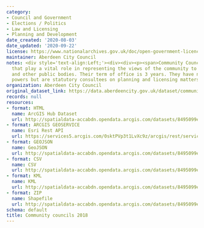 ```yaml
---
category:
- Council and Government
- Elections / Politics
- Law and Licensing
- Planning and Development
date_created: '2020-08-03'
date_updated: '2020-09-22'
license: https://www.nationalarchives.gov.uk/doc/open-government-licence/version/3/
maintainer: Aberdeen City Council
notes: <div style='text-align:Left;'><div><div><p><span>Community Councils are bodies
  that play a vital role in representing the views of the community to local authorities
  and other public bodies. Their term of office is 3 years. They have no executive
  powers but are statutory consultees on planning and licensing matters.</span></p></div></div></div>
organization: Aberdeen City Council
original_dataset_link: https://data.aberdeencity.gov.uk/dataset/community-councils-20181
records: null
resources:
- format: HTML
  name: ArcGIS Hub Dataset
  url: http://spatialdata-accabdn.opendata.arcgis.com/datasets/8495099e41234f03ba6679f1236f2749_0
- format: ARCGIS GEOSERVICE
  name: Esri Rest API
  url: https://services5.arcgis.com/0sktPVp3t1LvXc9z/arcgis/rest/services/Community_Councils_2018/FeatureServer/0
- format: GEOJSON
  name: GeoJSON
  url: http://spatialdata-accabdn.opendata.arcgis.com/datasets/8495099e41234f03ba6679f1236f2749_0.geojson?outSR={"latestWkid":27700,"wkid":27700}
- format: CSV
  name: CSV
  url: http://spatialdata-accabdn.opendata.arcgis.com/datasets/8495099e41234f03ba6679f1236f2749_0.csv?outSR={"latestWkid":27700,"wkid":27700}
- format: KML
  name: KML
  url: http://spatialdata-accabdn.opendata.arcgis.com/datasets/8495099e41234f03ba6679f1236f2749_0.kml?outSR={"latestWkid":27700,"wkid":27700}
- format: ZIP
  name: Shapefile
  url: http://spatialdata-accabdn.opendata.arcgis.com/datasets/8495099e41234f03ba6679f1236f2749_0.zip?outSR={"latestWkid":27700,"wkid":27700}
schema: default
title: Community councils 2018
---
```

